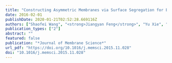 ```yaml
---
title: "Constructing Asymmetric Membranes via Surface Segregation for Efficient Carbon Capture"
date: 2016-02-01
publishDate: 2020-01-21T02:52:28.669116Z
authors: ["Shaofei Wang", "<strong>Jiangyan Feng</strong>", "Yu Xie", "Zhizhang Tian", "Dongdong Peng", "Hong Wu", "Zhongyi Jiang"]
publication_types: ["2"]
abstract: ""
featured: false
publication: "*Journal of Membrane Science*"
url_pdf: "https://doi.org/10.1016/j.memsci.2015.11.028"
doi: "10.1016/j.memsci.2015.11.028"
---
```


